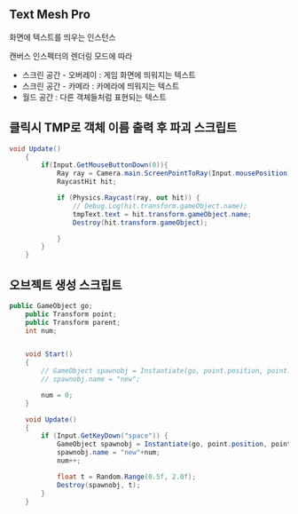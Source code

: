 ## Text Mesh Pro

화면에 텍스트를 띄우는 인스턴스

  

캔버스 인스펙터의 렌더링 모드에 따라

- 스크린 공간 - 오버레이 : 게임 화면에 띄워지는 텍스트
- 스크린 공간 - 카메라 : 카메라에 띄워지는 텍스트
- 월드 공간 : 다른 객체들처럼 표현되는 텍스트
  

## 클릭시 TMP로 객체 이름 출력 후 파괴 스크립트

```C#
void Update()
    {
        if(Input.GetMouseButtonDown(0)){
            Ray ray = Camera.main.ScreenPointToRay(Input.mousePosition);
            RaycastHit hit;

            if (Physics.Raycast(ray, out hit)) {
                // Debug.Log(hit.transform.gameObject.name);
                tmpText.text = hit.transform.gameObject.name;
                Destroy(hit.transform.gameObject);

            }
        }
    }
```

  

## 오브젝트 생성 스크립트

```C#
public GameObject go;
    public Transform point;
    public Transform parent;
    int num;


    void Start()
    {
        // GameObject spawnobj = Instantiate(go, point.position, point.rotation, parent);
        // spawnobj.name = "new";

        num = 0;
    }

    void Update()
    {
        if (Input.GetKeyDown("space")) {
            GameObject spawnobj = Instantiate(go, point.position, point.rotation, parent);
            spawnobj.name = "new"+num;
            num++;

            float t = Random.Range(0.5f, 2.0f);
            Destroy(spawnobj, t);
        }
    }
```